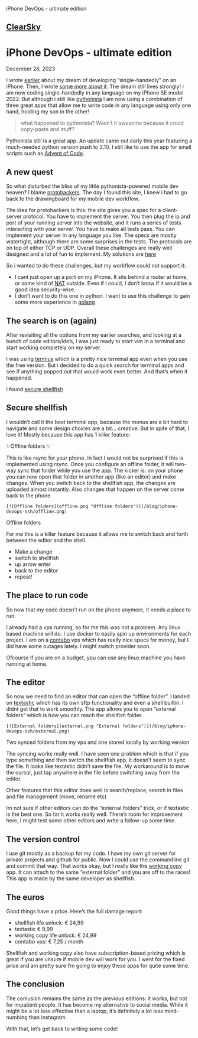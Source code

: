 iPhone DevOps - ultimate edition

## [ClearSky](https://clearsky.dev/)

# iPhone DevOps - ultimate edition

December 28, 2023

I wrote [earlier](https://clearsky.dev/blog/iphone-devops/) about my dream of developing “single-handedly” on an iPhone. Then, I wrote [some more about it](https://clearsky.dev/blog/iphone-devops-python/). The dream still lives strongly! I am now coding single-handedly in any language on my iPhone SE model 2022. But although i still like [pythonista](http://omz-software.com/pythonista/) I am now using a combination of three great apps that allow me to write code in any language using only one hand, holding my son in the other!

> what happened to pythonista? Wasn’t it awesome because it could copy-paste and stuff?

Pythonista still is a great app. An update came out early this year featuring a much-needed python version push to 3.10. I still like to use the app for small scripts such as [Advent of Code](http://adventofcode.com).

## A new quest

So what disturbed the bliss of my little pythonista-powered mobile dev heaven? I blame [protohackers](https://protohackers.com). The day I found this site, I knew i had to go back to the drawingboard for my mobile dev workflow.

The idea for protohackers is this: the site gives you a spec for a client-server protocol. You have to implement the server. You then plug the ip and port of your running server into the website, and it runs a series of tests interacting with your server. You have to make all tests pass. You can implement your server in any language you like. The specs are mostly watertight, although there are some surprises in the tests. The protocols are on top of either TCP or UDP. Overall these challenges are really well designed and a lot of fun to implement. My solutions are [here](https://git.clearsky.dev/richard/Proto)

So i wanted to do these challenges, but my workflow could not support it:

*   I cant just open up a port on my iPhone. It sits behind a router at home, or some kind of [NAT](https://en.m.wikipedia.org/wiki/Carrier-grade_NAT) outside. Even if I could, I don’t know if it would be a good idea security-wise.
*   I don’t want to do this one in python. I want to use this challenge to gain some more experience in [golang](https://go.dev)

## The search is on (again)

After revisiting all the options from my earlier searches, and looking at a bunch of code editors/ide’s, I was just ready to start vim in a terminal and start working completely on my server.

I was using [termius](https://termius.com/) which is a pretty nice terminal app even when you use the free version. But i decided to do a quick search for terminal apps and see if anything popped out that would work even better. And that’s when it happened.

I found [secure shellfish](https://secureshellfish.app/)

## Secure shellfish

I wouldn’t call it the best terminal app, because the menus are a bit hard to navigate and some design choices are a bit… creative. But in spite of that, I love it! Mostly because this app has 1 killer feature:

✨Offline folders ✨

This is like rsync for your phone. In fact I would not be surprised if this is implemented using rsync. Once you configure an offline folder, it will two-way sync that folder while you use the app. The kicker is: on your phone you can now open that folder in another app (like an editor) and make changes. When you switch back to the shellfish app, the changes are uploaded almost instantly. Also changes that happen on the server come back to the phone.

    [![Offline folders](offline.png "Offline folders")](/blog/iphone-devops-ssh/offline.png)

Offline folders

For me this is a killer feature because it allows me to switch back and forth between the editor and the shell.

*   Make a change
*   switch to shellfish
*   up arrow enter
*   back to the editor
*   repeat!

## The place to run code

So now that my code doesn’t run on the phone anymore, it needs a place to run.

I already had a vps running, so for me this was not a problem. Any linux based machine will do. I use docker to easily spin up environments for each project. I am on a [contabo](https://contabo.com) vps which has really nice specs for money, but I did have some outages lately. I might switch provider soon.

Ofcourse if you are on a budget, ypu can use any linux machine you have running at home.

## The editor

So now we need to find an editor that can open the “offline folder”. I landed on [textastic](https://www.textasticapp.com/) which has its own sftp functionality and even a shell builtin. I didnt get that to work smoothly. The app allows you to open “external folders” which is how you can reach the shellfish folder.

    [![External folders](external.png "External folders")](/blog/iphone-devops-ssh/external.png)

Two synced folders from my vps and one stored locally by working version

The syncing works really well. I have seen one problem which is that if you type something and then switch the shellfish app, it doesn’t seem to sync the file. It looks like textastic didn’t save the file. My workaround is to move the cursor, just tap anywhere in the file before switching away from the editor.

Other features that this editor does well is search/replace, search in files and file management (move, rename etc)

Im not sure if other editors can do the “external folders” trick, or if textastic is the best one. So far it works really well. There’s room for improvement here, I might test some other editors and write a follow-up some time.

## The version control

I use git mostly as a backup for my code. I have my own git server for private projects and github for public. Now I could use the commandline git and commit that way. That works okay, but I really like the [working copy](https://workingcopy.app) app. It can attach to the same “external folder” and you are off to the races! This app is made by the same developer as shellfish.

## The euros

Good things have a price. Here’s the full damage report:

*   shellfish life unlock: € 24,99
*   textastic € 9,99
*   working copy life unlock: € 24,99
*   contabo vps: € 7,25 / month

Shellfish and working copy also have subscription-based pricing which is great if you are unsure if mobile dev will work for you. I went for the fixed price and am pretty sure I’m going to enjoy these apps for quite some time.

## The conclusion

The conlusion remains the same as the previous editions: it works, but not for impatient people. It has become my alternative to social media. While it might be a lot less effective than a laptop, it’s definitely a lot less mind-numbing than instagram.

With that, let’s get back to writing some code!